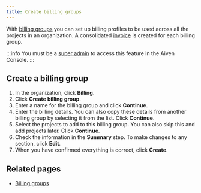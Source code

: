 ```yaml
---
title: Create billing groups
---
```


With [billing groups](/docs/platform/concepts/billing-groups) you can set up billing profiles to be used across all the projects in an organization. A consolidated [invoice](/docs/platform/howto/use-billing-groups) is created for each billing group.

:::info
You must be a [super admin](/docs/platform/howto/make-super-admin) to access this
feature in the Aiven Console.
:::

## Create a billing group

1.  In the organization, click **Billing**.
1.  Click **Create billing group**.
1.  Enter a name for the billing group and click **Continue**.
1.  Enter the billing details. You can also copy these details from
    another billing group by selecting it from the list. Click
    **Continue**.
1.  Select the projects to add to this billing group. You
    can also skip this and add projects later. Click **Continue**.
1.  Check the information in the **Summary** step. To make changes to
    any section, click **Edit**.
1.  When you have confirmed everything is correct, click **Create**.

## Related pages

- [Billing groups](/docs/platform/concepts/billing-groups)
